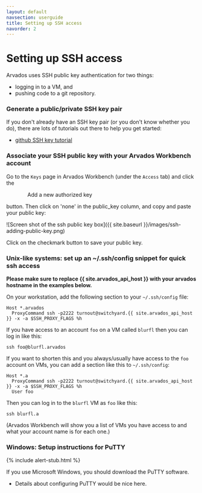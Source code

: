 ```yaml
---
layout: default
navsection: userguide
title: Setting up SSH access
navorder: 2
---
```


# Setting up SSH access

Arvados uses SSH public key authentication for two things:

* logging in to a VM, and
* pushing code to a git repository.

### Generate a public/private SSH key pair

If you don't already have an SSH key pair (or you don't know whether
you do), there are lots of tutorials out there to help you get
started:

* [github SSH key
tutorial](https://www.google.com/search?q=github+ssh+key+help)

### Associate your SSH public key with your Arvados Workbench account

Go to the `Keys` page in Arvados Workbench (under the `Access` tab) and click the

<p style="margin-left: 4em"><span class="btn btn-primary">Add a new authorized key</span></p>

button. Then click on 'none' in the public_key column, and copy and paste your public key:

![Screen shot of the ssh public key box]({{ site.baseurl }}/images/ssh-adding-public-key.png)

Click on the checkmark button to save your public key.

### Unix-like systems: set up an ~/.ssh/config snippet for quick ssh access

**Please make sure to replace {{ site.arvados_api_host }} with your arvados hostname in the examples below.**

On your workstation, add the following section to your `~/.ssh/config`
file:

    Host *.arvados
      ProxyCommand ssh -p2222 turnout@switchyard.{{ site.arvados_api_host }} -x -a $SSH_PROXY_FLAGS %h

If you have access to an account `foo` on a VM called `blurfl` then
you can log in like this:

    ssh foo@blurfl.arvados

If you want to shorten this and you always/usually have access to the
`foo` account on VMs, you can add a section like this to
`~/.ssh/config`:

    Host *.a
      ProxyCommand ssh -p2222 turnout@switchyard.{{ site.arvados_api_host }} -x -a $SSH_PROXY_FLAGS %h
      User foo

Then you can log in to the `blurfl` VM as `foo` like this:

    ssh blurfl.a

(Arvados Workbench will show you a list of VMs you have access to and
what your account name is for each one.)

### Windows: Setup instructions for PuTTY

{% include alert-stub.html %}

If you use Microsoft Windows, you should download the PuTTY software.

* Details about configuring PuTTY would be nice here.
